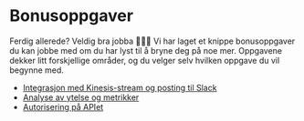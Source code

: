 # Bonusoppgaver

Ferdig allerede? Veldig bra jobba 👏👏👏 Vi har laget et knippe bonusoppgaver du kan jobbe med om du har lyst til å bryne deg på noe mer. Oppgavene dekker litt forskjellige områder, og du velger selv hvilken oppgave du vil begynne med.

- [Integrasjon med Kinesis-stream og posting til Slack](Kinesis-Slack.md)
- [Analyse av ytelse og metrikker](Ytelse.md)
- [Autorisering på APIet](Autorisering.md)
